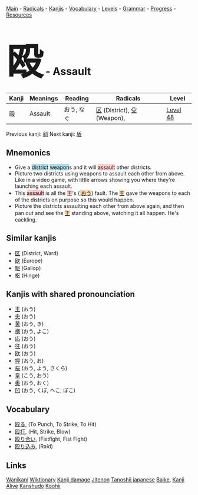 <style> bigfont {font-size: 100px}</style>
[Main](../README.md) -
[Radicals](../radicals.md) -
[Kanjis](../kanjis.md) -
[Vocabulary](../vocabulary.md) -
[Levels](../levels.md) -
[Grammar](../grammar.md) - 
[Progress](../progress.md) -
[Resources](../resources.md)
# <bigfont> 殴</bigfont> - Assault 

| Kanji | Meanings | Reading | Radicals | Level |
| --- | --- | --- | --- | --- |
| 殴 | Assault | おう, なぐ | [区](../radicals/区.md) (District), [殳](../radicals/殳.md) (Weapon),  | [Level 48](../levels/wk_level48.md) |

Previous kanji: [斜](斜.md) Next kanji: [盾](盾.md) 

## Mnemonics
 * Give a <span style="background-color:#ADD8E6"> district</span> <span style="background-color:#ADD8E6"> weapon</span>s and it will <span style="background-color:#ffcccb"> assault</span> other districts.
* Picture two districts using weapons to assault each other from above. Like in a video game, with little arrows showing you where they're launching each assault.
* This <span style="background-color:#ffcccb"> assault</span> is all the <span style="background-color:#ffcccb"> 王</span>'s (<span style="background-color:#fed8b1"> [おう](https://jisho.org/search/おう)</span>) fault. The <span style="background-color:#fed8b1"> [王](https://jisho.org/search/王)</span> gave the weapons to each of the districts on purpose so this would happen.
* Picture the districts assaulting each other from above again, and then pan out and see the <span style="background-color:#fed8b1"> [王](https://jisho.org/search/王)</span> standing above, watching it all happen. He's cackling.


## Similar kanjis
 * [区](区.md) (District, Ward)
* [欧](欧.md) (Europe)
* [駆](駆.md) (Gallop)
* [枢](枢.md) (Hinge)



## Kanjis with shared pronounciation
 * [王](王.md) (おう)
* [央](央.md) (おう)
* [黄](黄.md) (おう, き)
* [横](横.md) (おう, よこ)
* [応](応.md) (おう)
* [往](往.md) (おう)
* [欧](欧.md) (おう)
* [押](押.md) (おう, お)
* [桜](桜.md) (おう, よう, さくら)
* [皇](皇.md) (こう, おう)
* [奥](奥.md) (おう, おく)
* [凹](凹.md) (おう, くぼ, へこ, ぼこ)



## Vocabulary
 * [殴る](../vocabulary/殴.md), (To Punch, To Strike, To Hit)
* [殴打](../vocabulary/殴.md), (Hit, Strike, Blow)
* [殴り合い](../vocabulary/殴.md), (Fistfight, Fist Fight)
* [殴り込み](../vocabulary/殴.md), (Raid)




## Links 


[Wanikani](https://www.wanikani.com/kanji/殴)
[Wiktionary](https://en.wiktionary.org/wiki/殴)
[Kanji damage](http://www.kanjidamage.com/kanji/search?utf8=✓&q=殴)
[Jitenon](https://jitenon.com/kanji/殴)
[Tanoshii japanese](https://www.tanoshiijapanese.com/dictionary/kanji.cfm?k=殴)
[Baike](https://baike.baidu.com/item/殴),
[Kanji Alive](https://app.kanjialive.com/殴)
[Kanshudo](https://www.kanshudo.com/searchmn?q=殴)
[Koohii](https://kanji.koohii.com/study/kanji/殴)
